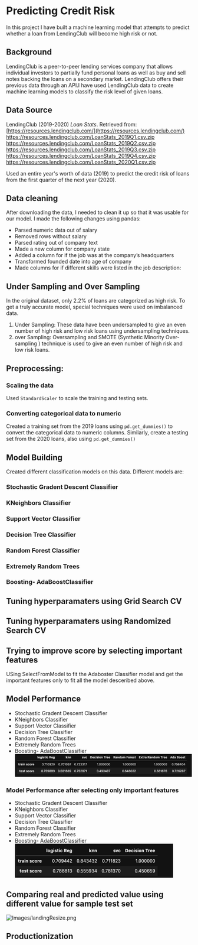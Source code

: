 # Predicting Credit Risk

In this project I have built a machine learning model that attempts to predict whether a loan from LendingClub will become high risk or not.

## Background
LendingClub is a peer-to-peer lending services company that allows individual investors to partially fund personal loans as well as buy and sell notes backing the loans on a secondary market. LendingClub offers their previous data through an API.I have used LendingClub data to create machine learning models to classify the risk level of given loans.

## Data Source
LendingClub (2019-2020) _Loan Stats_. Retrieved from: [https://resources.lendingclub.com/](https://resources.lendingclub.com/)
https://resources.lendingclub.com/LoanStats_2019Q1.csv.zip
https://resources.lendingclub.com/LoanStats_2019Q2.csv.zip
https://resources.lendingclub.com/LoanStats_2019Q3.csv.zip
https://resources.lendingclub.com/LoanStats_2019Q4.csv.zip
https://resources.lendingclub.com/LoanStats_2020Q1.csv.zip

Used an entire year's worth of data (2019) to predict the credit risk of loans from the first quarter of the next year (2020).

## Data cleaning
After downloading the data, I needed to clean it up so that it was usable for our model. I made the following changes using pandas:

* Parsed numeric data out of salary
* Removed rows without salary
* Parsed rating out of company text
* Made a new column for company state
* Added a column for if the job was at the company’s headquarters
* Transformed founded date into age of company
* Made columns for if different skills were listed in the job description:

## Under Sampling and Over Sampling
In the original dataset, only 2.2% of loans are categorized as high risk. To get a truly accurate model, special techniques were used on imbalanced data.
1. Under Sampling: These data have been undersampled to give an even number of high risk and low risk loans using undersampling techniques.   
2. over Sampling: Oversampling and SMOTE (Synthetic Minority Over-sampling ) technique is  used to give an even number of high risk and low risk loans.  

## Preprocessing: 
### Scaling the data
Used `StandardScaler` to scale the training and testing sets. 
### Converting categorical data to numeric
Created a training set from the 2019 loans using `pd.get_dummies()` to convert the categorical data to numeric columns. Similarly, create a testing set from the 2020 loans, also using `pd.get_dummies()`

## Model Building
Created different classification models on this data. Different models are:
### Stochastic Gradent Descent Classifier
### KNeighbors Classifier
### Support Vector Classifier
### Decision Tree Classifier
### Random Forest Classifier
### Extremely Random Trees
### Boosting- AdaBoostClassifier


## Tuning hyperparamaters using Grid Search CV


## Tuning hyperparamaters using Randomized Search CV


## Trying to improve score by selecting important features 
USing SelectFromModel to fit the Adaboster Classifier model and get the important features only to fit all the model desceribed above.

## Model Performance
* Stochastic Gradent Descent Classifier
* KNeighbors Classifier
* Support Vector Classifier
* Decision Tree Classifier
* Random Forest Classifier
* Extremely Random Trees
* Boosting- AdaBoostClassifier
![Images3](Images/per1.png)

### Model Performance after selecting only important features
* Stochastic Gradent Descent Classifier
* KNeighbors Classifier
* Support Vector Classifier
* Decision Tree Classifier
* Random Forest Classifier
* Extremely Random Trees
* Boosting- AdaBoostClassifier
![Images2](Images/per2.png)

## Comparing real and predicted value using different value for sample test set
![Images/landingResize.png](Images/pred.png)

## Productionization

